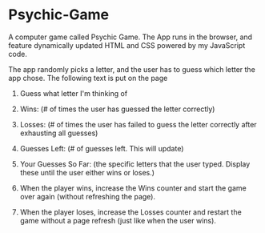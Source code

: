 # Psychic-Game

A computer game called Psychic Game. The App runs in the browser, and feature dynamically updated HTML and CSS powered by my JavaScript code.

The app randomly picks a letter, and the user has to guess which letter the app chose. The following text is put on the page

1. Guess what letter I'm thinking of

2. Wins: (# of times the user has guessed the letter correctly)

3. Losses: (# of times the user has failed to guess the letter correctly after exhausting all guesses)

4. Guesses Left: (# of guesses left. This will update)

5. Your Guesses So Far: (the specific letters that the user typed. Display these until the user either wins or loses.)

6. When the player wins, increase the Wins counter and start the game over again (without refreshing the page).

7. When the player loses, increase the Losses counter and restart the game without a page refresh (just like when the user wins).
